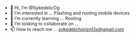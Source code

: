 - 👋 Hi, I’m @SykedelicOg
- 👀 I’m interested in ... Flashing and rooting mobile devices
- 🌱 I’m currently learning ... Rooting
- 💞️ I’m looking to collaborate on ... 
- 📫 How to reach me ... sykedelichorizn13x@gmail.com

<!---
SykedelicOg/SykedelicOg is a ✨ special ✨ repository because its `README.md` (this file) appears on your GitHub profile.
You can click the Preview link to take a look at your changes.
--->
